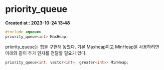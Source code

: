 # priority_queue 
**Created at : 2023-10-24 13:48**

```cpp
#include <queue>
priority_queue<int> MaxHeap;
```

priority_queue는 힙을 구현해 놓았다. 기본 Maxheap이고 MinHeap을 사용하려면 아래와 같이 추가 인자를 전달할 필요가 있다.
```cpp
priority_queue<int, vector<int>, greater<int>> MinHeap;
```

